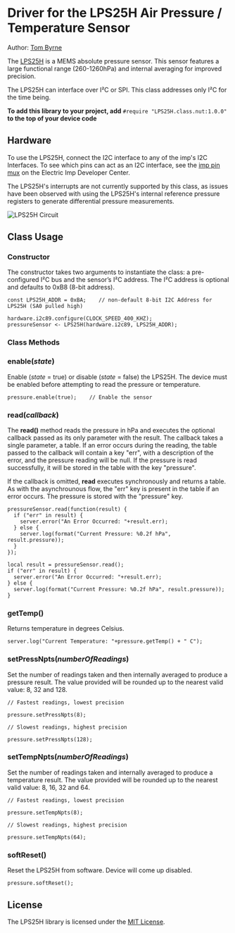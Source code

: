 # Driver for the LPS25H Air Pressure / Temperature Sensor

Author: [Tom Byrne](https://github.com/ersatzavian/)

The [LPS25H](http://www.st.com/web/en/resource/technical/document/datasheet/DM00066332.pdf) is a MEMS absolute pressure sensor. This sensor features a large functional range (260-1260hPa) and internal averaging for improved precision.

The LPS25H can interface over I&sup2;C or SPI. This class addresses only I&sup2;C for the time being.

**To add this library to your project, add** `#require "LPS25H.class.nut:1.0.0"` **to the top of your device code**

## Hardware

To use the LPS25H, connect the I2C interface to any of the imp's I2C Interfaces. To see which pins can act as an I2C interface, see the [imp pin mux](https://electricimp.com/docs/hardware/imp/pinmux/) on the Electric Imp Developer Center.

The LPS25H's interrupts are not currently supported by this class, as issues have been observed with using the LPS25H's internal reference pressure registers to generate differential pressure measurements. 

![LPS25H Circuit](./circuit.png)

## Class Usage

### Constructor

The constructor takes two arguments to instantiate the class: a pre-configured I&sup2;C bus and the sensor’s I&sup2;C address. The I&sup2;C address is optional and defaults to 0xB8 (8-bit address).

```squirrel
const LPS25H_ADDR = 0xBA;    // non-default 8-bit I2C Address for LPS25H (SA0 pulled high)

hardware.i2c89.configure(CLOCK_SPEED_400_KHZ);
pressureSensor <- LPS25H(hardware.i2c89, LPS25H_ADDR);
```

### Class Methods


### enable(*state*)

Enable (*state* = true) or disable (*state* = false) the LPS25H. The device must be enabled before attempting to read the pressure or temperature.

```squirrel
pressure.enable(true);    // Enable the sensor
```

### read(*callback*)

The **read()** method reads the pressure in hPa and executes the optional callback passed as its only parameter with the result. The callback takes a single parameter, a table. If an error occurs during the reading, the table passed to the callback will contain a key "err", with a description of the error, and the pressure reading will be null. If the pressure is read successfully, it will be stored in the table with the key "pressure".

If the callback is omitted, **read** executes synchronously and returns a table. As with the asynchrounous flow, the "err" key is present in the table if an error occurs. The pressure is stored with the "pressure" key.

```squirrel
pressureSensor.read(function(result) {
  if ("err" in result) {
    server.error("An Error Occurred: "+result.err);
  } else {
  	server.log(format("Current Pressure: %0.2f hPa", result.pressure));
  }
});
```

```squirrel
local result = pressureSensor.read();
if ("err" in result) {
  server.error("An Error Occurred: "+result.err);
} else {
  server.log(format("Current Pressure: %0.2f hPa", result.pressure));
}
```

### getTemp()

Returns temperature in degrees Celsius.

```squirrel
server.log("Current Temperature: "+pressure.getTemp() + " C");
```

### setPressNpts(*numberOfReadings*)

Set the number of readings taken and then internally averaged to produce a pressure result. The value provided will be rounded up to the nearest valid value: 8, 32 and 128.

```squirrel
// Fastest readings, lowest precision

pressure.setPressNpts(8);

// Slowest readings, highest precision

pressure.setPressNpts(128);
```

### setTempNpts(*numberOfReadings*)

Set the number of readings taken and internally averaged to produce a temperature result. The value provided will be rounded up to the nearest valid value: 8, 16, 32 and 64.

```squirrel
// Fastest readings, lowest precision

pressure.setTempNpts(8);

// Slowest readings, highest precision

pressure.setTempNpts(64);
```

### softReset()

Reset the LPS25H from software. Device will come up disabled.

```squirrel
pressure.softReset();
```

## License

The LPS25H library is licensed under the [MIT License](./LICENSE).
